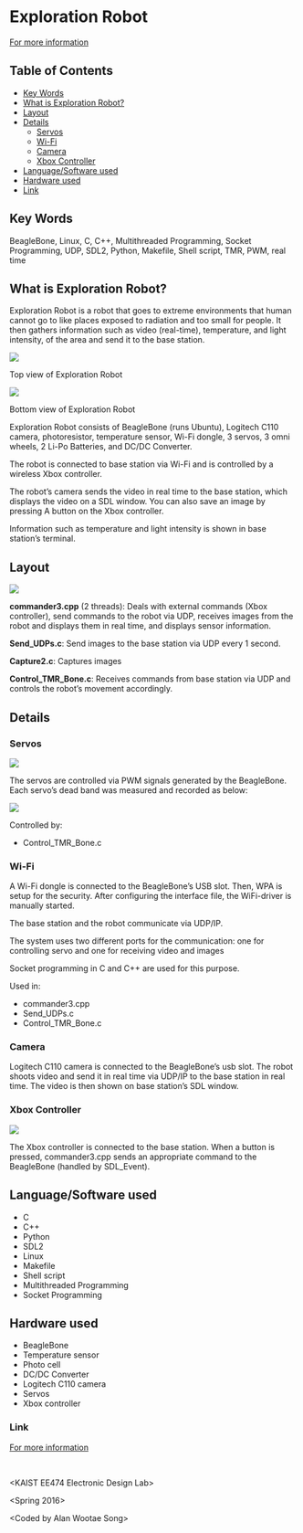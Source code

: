 
# Exploration Robot
[For more information](https://awsong.000webhostapp.com/project/exploration_robot.html)

## Table of Contents
*   [Key Words](#toc_key)
*   [What is Exploration Robot?](#toc_whatis)  
*   [Layout](#toc_layout)
*   [Details](#toc_details)
    *   [Servos](#toc_servos)
    *   [Wi-Fi](#toc_wifi)
    *   [Camera](#toc_camera)
    *   [Xbox Controller](#toc_xbox)
*   [Language/Software used](#toc_lan)
*   [Hardware used](#toc_hard)
*   [Link](#toc_link)

<a name="toc_key"/>

## Key Words

BeagleBone, Linux, C, C++, Multithreaded Programming, Socket Programming, UDP, SDL2, Python, Makefile, Shell script, TMR, PWM, real time

<a name="toc_whatis"/>

## What is Exploration Robot?

Exploration Robot is a robot that goes to extreme environments that human cannot go to like places exposed to radiation and too small for people. It then gathers information such as video (real-time), temperature, and light intensity, of the area and send it to the base station.

![](github_img/er_top.png)

Top view of Exploration Robot

![](github_img/er_bot.jpg)

Bottom view of Exploration Robot

Exploration Robot consists of BeagleBone (runs Ubuntu), Logitech C110 camera, photoresistor, temperature sensor, Wi-Fi dongle, 3 servos, 3 omni wheels, 2 Li-Po Batteries, and DC/DC Converter.

The robot is connected to base station via Wi-Fi and is controlled by a wireless Xbox controller.

The robot’s camera sends the video in real time to the base station, which displays the video on a SDL window. You can also save an image by pressing A button on the Xbox controller.

Information such as temperature and light intensity is shown in base station’s terminal.

<a name="toc_layout"/>

## Layout

![](github_img/er_layout.png)  

**commander3.cpp** (2 threads): Deals with external commands (Xbox controller), send commands to the robot via UDP, receives images from the robot and displays them in real time, and displays sensor information.

**Send_UDPs.c**: Send images to the base station via UDP every 1 second.

**Capture2.c**: Captures images

**Control_TMR_Bone.c**: Receives commands from base station via UDP and controls the robot’s movement accordingly.

<a name="toc_details"/>

## Details

<a name="toc_servos"/>

### Servos

![](github_img/er_circuit.png)  

The servos are controlled via PWM signals generated by the BeagleBone. Each servo’s dead band was measured and recorded as below:

![](github_img/er_chart.PNG)

Controlled by:

*   Control_TMR_Bone.c

<a name="toc_wifi"/>

### Wi-Fi

A Wi-Fi dongle is connected to the BeagleBone’s USB slot. Then, WPA is setup for the security. After configuring the interface file, the WiFi-driver is manually started.

The base station and the robot communicate via UDP/IP.

The system uses two different ports for the communication: one for controlling servo and one for receiving video and images

Socket programming in C and C++ are used for this purpose.

Used in:

*   commander3.cpp
*   Send_UDPs.c
*   Control_TMR_Bone.c

<a name="toc_camera"/>

### Camera

Logitech C110 camera is connected to the BeagleBone’s usb slot. The robot shoots video and send it in real time via UDP/IP to the base station in real time. The video is then shown on base station’s SDL window.

<a name="toc_xbox"/>

### Xbox Controller

![](github_img/er_xbox.png)

The Xbox controller is connected to the base station. When a button is pressed, commander3.cpp sends an appropriate command to the BeagleBone (handled by SDL_Event).

<a name="toc_lan"/>

## Language/Software used

*   C
*   C++
*   Python
*   SDL2
*   Linux
*   Makefile
*   Shell script
*   Multithreaded Programming
*   Socket Programming

<a name="toc_hard"/>

## Hardware used

*   BeagleBone
*   Temperature sensor
*   Photo cell
*   DC/DC Converter
*   Logitech C110 camera
*   Servos
*   Xbox controller

<a name="toc_link"/>

### Link
[For more information](https://awsong.000webhostapp.com/project/exploration_robot.html)

<br />

\<KAIST EE474 Electronic Design Lab>

\<Spring 2016>

\<Coded by Alan Wootae Song>